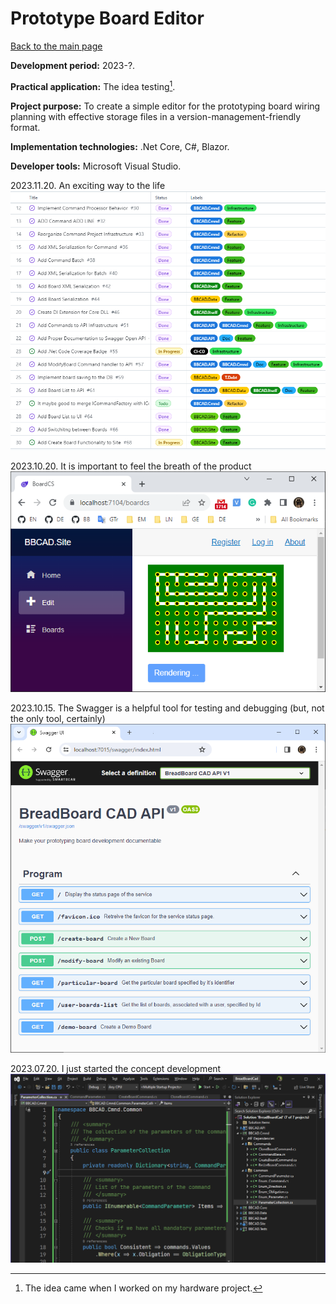 # Prototype Board Editor

[Back to the main page](../../README.md)

**Development period:** 2023-?.

**Practical application:** The idea testing[^1].

**Project purpose:** To create a simple editor for the prototyping board wiring planning with effective storage files in a version-management-friendly format.

**Implementation technologies:** .Net Core, C#, Blazor.

**Developer tools:** Microsoft Visual Studio.


2023.11.20. An exciting way to the life<br>
![Article Preview](Images/Fig_04_Board.png)

2023.10.20. It is important to feel the breath of the product<br>
![Article Preview](Images/Fig_02_Demo_Board.png)


2023.10.15. The Swagger is a helpful tool for testing and debugging (but, not the only tool, certainly)<br>
![Article Preview](Images/Fig_03_OpenAPI.png)


2023.07.20. I just started the concept development<br>
![Work in progress](Images/Fig_01_Development.png)


[^1]: The idea came when I worked on my hardware project.
